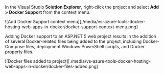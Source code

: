 In the Visual Studio **Solution Explorer**, right-click the project and select **Add > Docker Support** from the context menu.

![Add Docker Support context menu][./media/vs-azure-tools-docker-hosting-web-apps-in-docker/docker-support-context-menu.png]

Adding Docker support to an ASP.NET 5 web project results in the addition of several Docker-related
files being added to the project, including Docker-Compose files, deployment Windows PowerShell scripts, and Docker property files. 

![Docker files added to project][./media/vs-azure-tools-docker-hosting-web-apps-in-docker/docker-files-added.png]